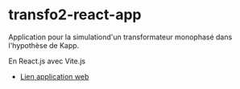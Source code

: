 # transfo2-react-app

Application pour la simulationd'un transformateur monophasé dans l'hypothèse de Kapp.

En React.js avec Vite.js

- [Lien application web](https://transfo2-react-app.vercel.app) 
